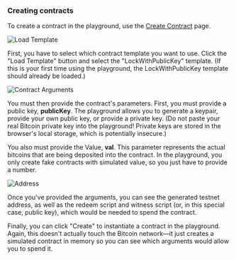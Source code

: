### Creating contracts

To create a contract in the playground, use the [Create Contract](https://d2w65k0ltszbq7.cloudfront.net/bitcoin/create) page.

![Load Template](/gitbook/images/LoadTemplate.png)

First, you have to select which contract template you want to use. Click the "Load Template" button and select the "LockWithPublicKey" template. (If this is your first time using the playground, the LockWithPublicKey template should already be loaded.)

![Contract Arguments](/gitbook/images/ContractArguments.png)

You must then provide the contract's parameters. First, you must provide a public key, **publicKey**. The playground allows you to generate a keypair, provide your own public key, or provide a private key. (Do not paste your real Bitcoin private key into the playground! Private keys are stored in the browser's local storage, which is potentially insecure.)

You also must provide the Value, **val**. This parameter represents the actual bitcoins that are being deposited into the contract. In the playground, you only create fake contracts with simulated value, so you just have to provide a number.

![Address](/gitbook/images/Address.png)

Once you've provided the arguments, you can see the generated testnet address, as well as the redeem script and witness script (or, in this special case, public key), which would be needed to spend the contract.

Finally, you can click "Create" to instantiate a contract in the playground. Again, this doesn't actually touch the Bitcoin network—it just creates a simulated contract in memory so you can see which arguments would allow you to spend it.